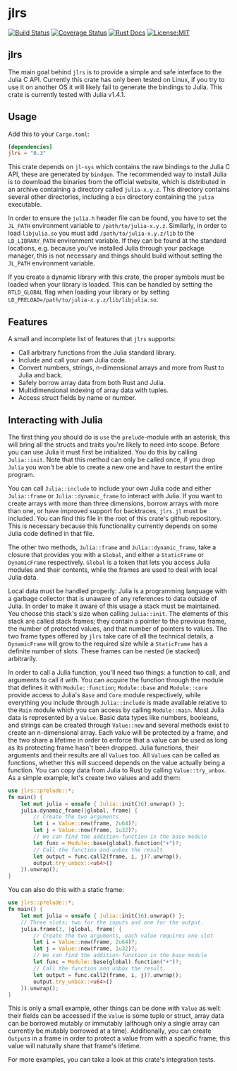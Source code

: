 # jlrs

[![Build Status](https://travis-ci.com/Taaitaaiger/jlrs.svg?branch=master)](https://travis-ci.com/Taaitaaiger/jlrs)
[![Coverage Status](https://coveralls.io/repos/github/Taaitaaiger/jlrs/badge.svg?branch=master)](https://coveralls.io/github/Taaitaaiger/jlrs?branch=master)
[![Rust Docs](https://docs.rs/jlrs/badge.svg)](https://docs.rs/jlrs)
[![License:MIT](https://img.shields.io/badge/License-MIT-yellow.svg)](https://opensource.org/licenses/MIT)

## jlrs

The main goal behind `jlrs` is to provide a simple and safe interface to the Julia C API.
Currently this crate has only been tested on Linux, if you try to use it on another OS it will
likely fail to generate the bindings to Julia. This crate is currently tested with Julia 
v1.4.1.

## Usage

Add this to your `Cargo.toml`:

```toml
[dependencies]
jlrs = "0.3"
```

This crate depends on `jl-sys` which contains the raw bindings to the Julia C API, these are
generated by `bindgen`. The recommended way to install Julia is to download the binaries from
the official website, which is distributed in an archive containing a directory called
`julia-x.y.z`. This directory contains several other directories, including a `bin` directory
containing the `julia` executable.

In order to ensure the `julia.h` header file can be found, you have to set the `JL_PATH`
environment variable to `/path/to/julia-x.y.z`. Similarly, in order to load `libjulia.so` you
must add `/path/to/julia-x.y.z/lib` to the `LD_LIBRARY_PATH` environment variable. If they can
be found at the standard locations, e.g. because you've installed Julia through your package
manager, this is not necessary and things should build without setting the `JL_PATH`
environment variable.

If you create a dynamic library with this crate, the proper symbols must be loaded when your
library is loaded. This can be handled by setting the `RTLD_GLOBAL` flag when loading your
library or by setting `LD_PRELOAD=/path/to/julia-x.y.z/lib/libjulia.so`.

## Features

A small and incomplete list of features that `jlrs` supports: 

 - Call arbitrary functions from the Julia standard library.
 - Include and call your own Julia code.
 - Convert numbers, strings, n-dimensional arrays and more from Rust to Julia and back.
 - Safely borrow array data from both Rust and Julia.
 - Multidimensional indexing of array data with tuples.
 - Access struct fields by name or number.

## Interacting with Julia

The first thing you should do is `use` the `prelude`-module with an asterisk, this will
bring all the structs and traits you're likely to need into scope. Before you can use Julia it
must first be initialized. You do this by calling `Julia::init`. Note that this method can
only be called once, if you drop `Julia` you won't be able to create a new one and have to
restart the entire program.

You can call `Julia::include` to include your own Julia code and either `Julia::frame` or
`Julia::dynamic_frame` to interact with Julia. If you want to create arrays with more than
three dimensions, borrow arrays with more than one, or have improved support for backtraces, 
`jlrs.jl` must be included. You can find this file in the root of this crate's github 
repository. This is necessary because this functionality currently depends on some Julia code 
defined in that file.

The other two methods, `Julia::frame` and `Julia::dynamic_frame`, take a closure that
provides you with a `Global`, and either a `StaticFrame` or `DynamicFrame` respectively. 
`Global` is a token that lets you access Julia modules and their contents, while the frames 
are used to deal with local Julia data. 

Local data must be handled properly: Julia is a programming language with a garbage collector 
that is unaware of any references to data outside of Julia. In order to make it aware of this
usage a stack must be maintained. You choose this stack's size when calling `Julia::init`. 
The elements of this stack are called stack frames; they contain a pointer to the previous 
frame, the number of protected values, and that number of pointers to values. The two frame 
types offered by `jlrs` take care of all the technical details, a `DynamicFrame` will grow 
to the required size while a `StaticFrame` has a definite number of slots. These frames can 
be nested (ie stacked) arbitrarily. 

In order to call a Julia function, you'll need two things: a function to call, and arguments
to call it with. You can acquire the function through the module that defines it with
`Module::function`; `Module::base` and `Module::core` provide access to Julia's `Base`
and `Core` module respectively, while everything you include through `Julia::include` is
made available relative to the `Main` module which you can access by calling `Module::main`.
Most Julia data is represented by a `Value`. Basic data types like numbers, booleans, and
strings can be created through `Value::new` and several methods exist to create an
n-dimensional array. Each value will be protected by a frame, and the two share a lifetime in
order to enforce that a value can be used as long as its protecting frame hasn't been dropped.
Julia functions, their arguments and their results are all `Value`s too. All `Value`s can be 
called as functions, whether this will succeed depends on the value actually being a function.
You can copy data from Julia to Rust by calling `Value::try_unbox`.
As a simple example, let's create two values and add them:

```rust
use jlrs::prelude::*;
fn main() {
    let mut julia = unsafe { Julia::init(16).unwrap() };
    julia.dynamic_frame(|global, frame| {
        // Create the two arguments
        let i = Value::new(frame, 2u64)?;
        let j = Value::new(frame, 1u32)?;
        // We can find the addition-function in the base module
        let func = Module::base(global).function("+")?;
        // Call the function and unbox the result
        let output = func.call2(frame, i, j)?.unwrap();
        output.try_unbox::<u64>()
    }).unwrap();
}
```

You can also do this with a static frame:

```rust
use jlrs::prelude::*;
fn main() {
    let mut julia = unsafe { Julia::init(16).unwrap() };
    // Three slots; two for the inputs and one for the output.
    julia.frame(3, |global, frame| {
        // Create the two arguments, each value requires one slot
        let i = Value::new(frame, 2u64)?;
        let j = Value::new(frame, 1u32)?;
        // We can find the addition-function in the base module
        let func = Module::base(global).function("+")?;
        // Call the function and unbox the result.  
        let output = func.call2(frame, i, j)?.unwrap();
        output.try_unbox::<u64>()
    }).unwrap();
}
```

This is only a small example, other things can be done with `Value` as well: their fields 
can be accessed if the `Value` is some tuple or struct, array data can be borrowed mutably 
or immutably (although only a single array can currently be mutably borrowed at a time). 
Additionally, you can create `Output`s in a frame in order to protect a value from with a 
specific frame; this value will naturally share that frame's lifetime.

For more examples, you can take a look at this crate's integration tests.
